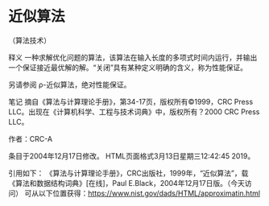 # 近似算法


（算法技术）



释义
一种求解优化问题的算法，该算法在输入长度的多项式时间内运行，并输出一个保证接近最优解的解。“关闭”具有某种定义明确的含义，称为性能保证。



另请参阅
ρ-近似算法，绝对性能保证。



笔记
摘自《算法与计算理论手册》，第34-17页，版权所有©1999，CRC Press LLC。出现在《计算机科学、工程与技术词典》中，版权所有？2000 CRC Press LLC。


作者：CRC-A







条目于2004年12月17日修改。
HTML页面格式3月13日星期三12:42:45 2019。



引用如下：
《算法与计算理论手册》，CRC出版社，1999年，“近似算法”，载
《算法和数据结构词典》[在线]，Paul E.Black，2004年12月17日版。（今天访问）
可从以下位置获得：https://www.nist.gov/dads/HTML/approximatin.html